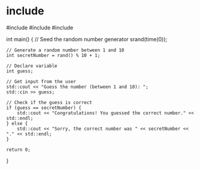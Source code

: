 # include

#include <iostream>
#include <cstdlib>
#include <ctime>

int main() {
    // Seed the random number generator
    srand(time(0));
    
    // Generate a random number between 1 and 10
    int secretNumber = rand() % 10 + 1;
    
    // Declare variable
    int guess;
    
    // Get input from the user
    std::cout << "Guess the number (between 1 and 10): ";
    std::cin >> guess;
    
    // Check if the guess is correct
    if (guess == secretNumber) {
        std::cout << "Congratulations! You guessed the correct number." << std::endl;
    } else {
        std::cout << "Sorry, the correct number was " << secretNumber << "." << std::endl;
    }
    
    return 0;
}
